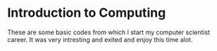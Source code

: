 # Introduction to Computing
These are some basic codes from which I start my computer scientist career. It was very intresting and exited and enjoy this time alot.
